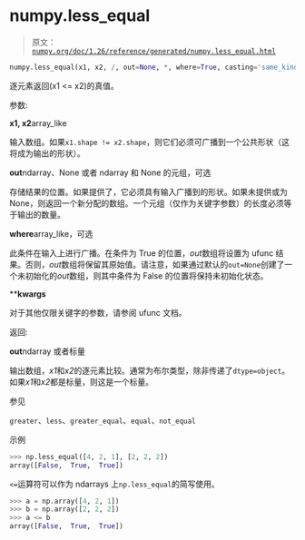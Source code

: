 # numpy.less_equal

> 原文：[`numpy.org/doc/1.26/reference/generated/numpy.less_equal.html`](https://numpy.org/doc/1.26/reference/generated/numpy.less_equal.html)

```py
numpy.less_equal(x1, x2, /, out=None, *, where=True, casting='same_kind', order='K', dtype=None, subok=True[, signature, extobj]) = <ufunc 'less_equal'>
```

逐元素返回(x1 <= x2)的真值。

参数:

**x1, x2**array_like

输入数组。如果`x1.shape != x2.shape`，则它们必须可广播到一个公共形状（这将成为输出的形状）。

**out**ndarray、None 或者 ndarray 和 None 的元组，可选

存储结果的位置。如果提供了，它必须具有输入广播到的形状。如果未提供或为 None，则返回一个新分配的数组。一个元组（仅作为关键字参数）的长度必须等于输出的数量。

**where**array_like，可选

此条件在输入上进行广播。在条件为 True 的位置，*out*数组将设置为 ufunc 结果。否则，*out*数组将保留其原始值。请注意，如果通过默认的`out=None`创建了一个未初始化的*out*数组，则其中条件为 False 的位置将保持未初始化状态。

****kwargs**

对于其他仅限关键字的参数，请参阅 ufunc 文档。

返回:

**out**ndarray 或者标量

输出数组，*x1*和*x2*的逐元素比较。通常为布尔类型，除非传递了`dtype=object`。如果*x1*和*x2*都是标量，则这是一个标量。

参见

`greater`、`less`、`greater_equal`、`equal`、`not_equal`

示例

```py
>>> np.less_equal([4, 2, 1], [2, 2, 2])
array([False,  True,  True]) 
```

`<=`运算符可以作为 ndarrays 上`np.less_equal`的简写使用。

```py
>>> a = np.array([4, 2, 1])
>>> b = np.array([2, 2, 2])
>>> a <= b
array([False,  True,  True]) 
```
